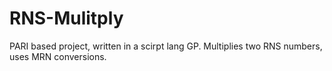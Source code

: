 # RNS-Mulitply
PARI based project, written in a scirpt lang GP. Multiplies two RNS numbers, uses MRN conversions.
